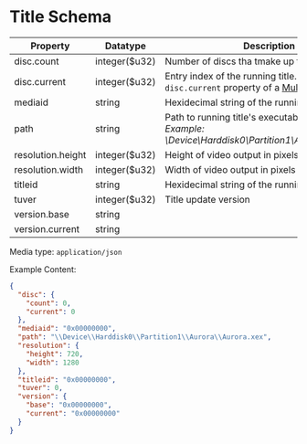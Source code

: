 # Title Schema

| Property          | Datatype       | Description                                                                                                      |
| ----------------- | -------------- | ---------------------------------------------------------------------------------------------------------------- |
| disc.count        | integer(\$u32) | Number of discs tha tmake up the running title                                                                   |
| disc.current      | integer(\$u32) | Entry index of the running title. Corresponds to `disc.current` property of a [Multidisc](./schema_multidisc.md) |
| mediaid           | string         | Hexidecimal string of the running title's media id                                                               |
| path              | string         | Path to running title's executable<br/>_Example: \Device\Harddisk0\Partition1\Aurora\Aurora.xex_                 |
| resolution.height | integer(\$u32) | Height of video output in pixels                                                                                 |
| resolution.width  | integer(\$u32) | Width of video output in pixels                                                                                  |
| titleid           | string         | Hexidecimal string of the running title's title id                                                               |
| tuver             | integer(\$u32) | Title update version                                                                                             |
| version.base      | string         |                                                                                                                  |
| version.current   | string         |                                                                                                                  |

Media type: `application/json`

Example Content:

```json
{
  "disc": {
    "count": 0,
    "current": 0
  },
  "mediaid": "0x00000000",
  "path": "\\Device\\Harddisk0\\Partition1\\Aurora\\Aurora.xex",
  "resolution": {
    "height": 720,
    "width": 1280
  },
  "titleid": "0x00000000",
  "tuver": 0,
  "version": {
    "base": "0x00000000",
    "current": "0x00000000"
  }
}
```
